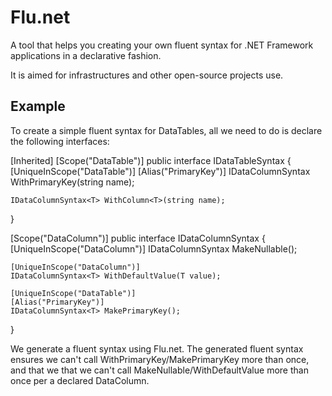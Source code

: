 Flu.net
===========

A tool that helps you creating your own fluent syntax for .NET Framework applications in a declarative fashion.

It is aimed for infrastructures and other open-source projects use.

Example
-------

To create a simple fluent syntax for DataTables, all we need to do is declare the following interfaces:

[Inherited]
[Scope("DataTable")]
public interface IDataTableSyntax
{
    [UniqueInScope("DataTable")]
    [Alias("PrimaryKey")]
    IDataColumnSyntax<T> WithPrimaryKey<T>(string name);

    IDataColumnSyntax<T> WithColumn<T>(string name);
}

[Scope("DataColumn")]
public interface IDataColumnSyntax<T>
{
    [UniqueInScope("DataColumn")]
    IDataColumnSyntax<T> MakeNullable();

    [UniqueInScope("DataColumn")]
    IDataColumnSyntax<T> WithDefaultValue(T value);

    [UniqueInScope("DataTable")]
    [Alias("PrimaryKey")]
    IDataColumnSyntax<T> MakePrimaryKey();
}

We generate a fluent syntax using Flu.net. The generated fluent syntax ensures we can't call WithPrimaryKey/MakePrimaryKey more than once, and that we that we can't call MakeNullable/WithDefaultValue more than once per a declared DataColumn.